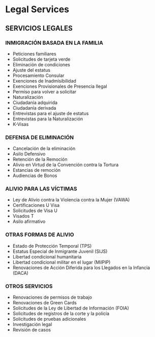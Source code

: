 # Legal Services

## SERVICIOS LEGALES

### INMIGRACIÓN BASADA EN LA FAMILIA

- Peticiones familiares
- Solicitudes de tarjeta verde
- Eliminación de condiciones
- Ajuste del estatus
- Procesamiento Consular
- Exenciones de Inadmisibilidad
- Exenciones Provisionales de Presencia Ilegal
- Permiso para volver a solicitar
- Naturalización
- Ciudadanía adquirida
- Ciudadanía derivada
- Entrevistas para el ajuste de estatus
- Entrevistas para la Naturalización
- K-Visas

### DEFENSA DE ELIMINACIÓN

- Cancelación de la eliminación
- Asilo Defensivo
- Retención de la Remoción
- Alivio en Virtud de la Convención contra la Tortura
- Estancias de remoción
- Audiencias de Bonos

### ALIVIO PARA LAS VÍCTIMAS

- Ley de Alivio contra la Violencia contra la Mujer (VAWA)
- Certificaciones U Visa
- Solicitudes de Visa U
- Visados T
- Asilo afirmativo

### OTRAS FORMAS DE ALIVIO

- Estado de Protección Temporal (TPS)
- Estatus Especial de Inmigrante Juvenil (SIJS)
- Libertad condicional humanitaria
- Libertad condicional militar en el lugar (MilPIP)
- Renovaciones de Acción Diferida para los Llegados en la Infancia (DACA)

### OTROS SERVICIOS

- Renovaciones de permisos de trabajo
- Renovaciones de Green Cards
- Solicitudes de la Ley de Libertad de Información (FOIA)
- Solicitudes de registros de la corte y la policía
- Solicitudes de pruebas adicionales
- Investigación legal
- Revisión de casos